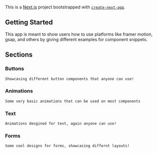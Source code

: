 This is a [Next.js](https://nextjs.org) project bootstrapped with [`create-next-app`](https://nextjs.org/docs/app/api-reference/cli/create-next-app).

## Getting Started

This app is meant to show users how to use platforms like framer motion, gsap, and others by giving
different examples for component snippets.

## Sections

### Buttons

```
Showcasing different button components that anyone can use!
```

### Animations

```
Some very basic animations that can be used on most components
```

### Text

```
Animations desgined for text, again anyone can use!
```

### Forms

```
Some cool designs for forms, showcasing differnt layouts!
```
